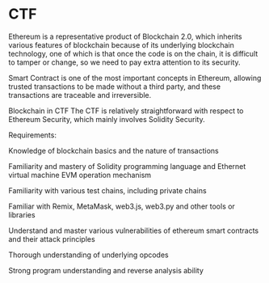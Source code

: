 # CTF

Ethereum is a representative product of Blockchain 2.0, which inherits various features of blockchain because of its underlying blockchain technology, one of which is that once the code is on the chain, it is difficult to tamper or change, so we need to pay extra attention to its security.

Smart Contract is one of the most important concepts in Ethereum, allowing trusted transactions to be made without a third party, and these transactions are traceable and irreversible.

Blockchain in CTF 
The CTF is relatively straightforward with respect to Ethereum Security, which mainly involves Solidity Security.

Requirements:

Knowledge of blockchain basics and the nature of transactions

Familiarity and mastery of Solidity programming language and Ethernet virtual machine EVM operation mechanism

Familiarity with various test chains, including private chains

Familiar with Remix, MetaMask, web3.js, web3.py and other tools or libraries

Understand and master various vulnerabilities of ethereum smart contracts and their attack principles

Thorough understanding of underlying opcodes

Strong program understanding and reverse analysis ability
